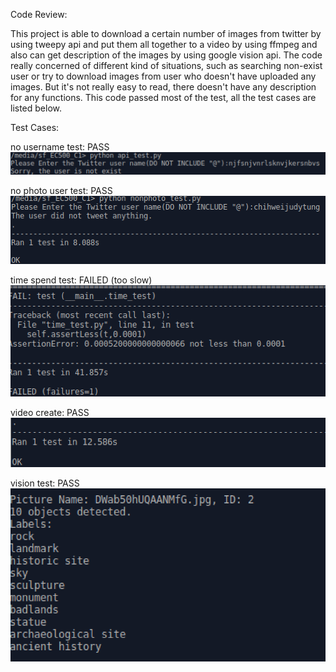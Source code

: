 Code Review:

This project is able to download a certain number of images from twitter by using tweepy api and put them all together to a video by using ffmpeg and also can get description of the images by using google vision api. The code really concerned of different kind of situations, such as searching non-exist user or try to download images from user who doesn't have uploaded any images. But it's not really easy to read, there doesn't have any description for any functions. This code passed most of the test, all the test cases are listed below.

Test Cases:

no username test: PASS
![alt tag](https://github.com/lowycve/EC500C1/blob/ChihWeiTung_Review/Review/nonuser_test.png)

no photo user test: PASS
![alt tag](https://github.com/lowycve/EC500C1/blob/ChihWeiTung_Review/Review/nonphoto_test.png)

time spend test: FAILED (too slow)
![alt tag](https://github.com/lowycve/EC500C1/blob/ChihWeiTung_Review/Review/timetest.png)

video create: PASS
![alt tag](https://github.com/lowycve/EC500C1/blob/ChihWeiTung_Review/Review/videotest.png)

vision test: PASS
![alt tag](https://github.com/lowycve/EC500C1/blob/ChihWeiTung_Review/Review/vision_test.png)
